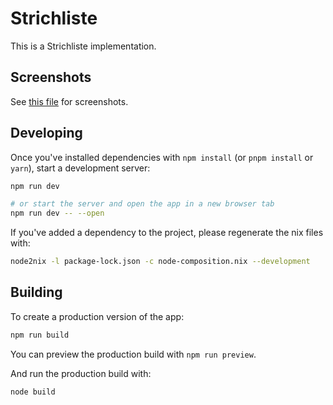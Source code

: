 # Strichliste

This is a Strichliste implementation.

## Screenshots

See [this file](./SCREENSHOTS.md) for screenshots.

## Developing

Once you've installed dependencies with `npm install` (or `pnpm install` or `yarn`), start a development server:

```bash
npm run dev

# or start the server and open the app in a new browser tab
npm run dev -- --open
```

If you've added a dependency to the project, please regenerate the nix files with:

```bash
node2nix -l package-lock.json -c node-composition.nix --development
```

## Building

To create a production version of the app:

```bash
npm run build
```

You can preview the production build with `npm run preview`.

And run the production build with:

```bash
node build
```

